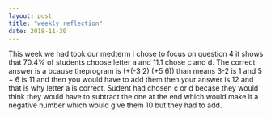 ```yaml
---
layout: post
title: "weekly reflection"
date: 2018-11-30
---
```


This week we had took our medterm i chose to focus on question 4 it shows that 70.4% of students choose letter a and 11.1 chose c and d. The correct answer is a bcause theprogram is (+(-3 2) (+5 6)) than means 3-2 is 1 and 5 + 6 is 11 and then you would have to add them then your answer is 12 and that is why letter a is correct. Sudent had chosen c or d becase they would think they would have to subtract the one at the end which would make it a negative number which would give them 10 but they had to add.
